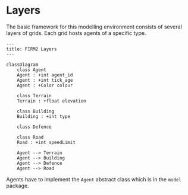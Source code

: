 # Layers

The basic framework for this modelling environment consists of several layers of grids. Each grid hosts agents of a specific type.

```mermaid
---
title: FIRM2 Layers
---

classDiagram
    class Agent
    Agent : +int agent_id
    Agent : +int tick_age
    Agent : +Color colour
    
    class Terrain
    Terrain : +float elevation
    
    class Building
    Building : +int type
    
    class Defence
    
    class Road
    Road : +int speedLimit
    
    Agent --> Terrain
    Agent --> Building
    Agent --> Defence
    Agent --> Road 
```

Agents have to implement the `Agent` abstract class which is in the `model` package.